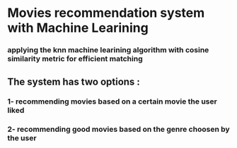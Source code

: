 # Movies recommendation system with Machine Learining

### applying the knn machine learining algorithm with cosine similarity metric for efficient matching

## The system has two options : 
### 1- recommending movies based on a certain movie the user liked
### 2- recommending good movies based on the genre choosen by the user
